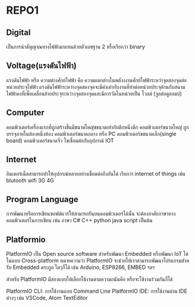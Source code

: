 # REPO1
## Digital
เป็นการนำสัญญาณทางไฟฟ้ามาแทนด้วยตัวเลขฐาน 2 หรื่อเรียกว่า binary

## Voltage(แรงดันไฟฟ้า)
แรงดันไฟฟ้า หรือ ความต่างศักย์ไฟฟ้า คือ ความแตกต่างในพลังงงานศักย์ไฟฟ้าระหว่าจุดสองจุดต่อหน่วยประจุไฟฟ้า แรงดันไฟฟ้าระหว่างจุดสองจุดจะมีค่าเท่ากับงานที่ทำต่อหน่วยประจุต้านกับสนามไฟฟ้าคงที่เพื่อเคลื่อนย้ายประจุระหว่างจุดสองจุดและมีการวัดในหน่วยเป็น โวลต์ (จูลต่อคูลอมบ์)

## Computer
คอมพิวเตอร์เครื่องแรกที่ถูกสร้างขึ้นมีขนาดใหญ่ขขนาดเท่ากับตึกหนึ่งตึก
คอมพิวเตอร์ขนาดใหญ่ ถูกบรรจุภายในห้องหนึ่งห้อง
คอมพิวเตอร์ขนาดกลาง หรือ PC
คอมพิวเตอร์ขขนาดเล็ก(single board)
คอมพิวเตอร์ขนาดจิ๋ว ใชเชื่อมต่อกับอุปกรณ์ IOT

## Internet
อินเตอร์เน็ตสามารถทำให้อุปกรณ์หลายอย่างเชื่อมต่อถึงกันได้ เรียกว่า internet of things เช่น blutooth wifi 3G 4G

## Program Language
การพัฒนาหรือการเขียนซอฟต์แวร์ให้สามารถรันบนคอมพิวเตอร์ได้นั้น จะต้องอาศัยภาษาทางคอมพิวเตอร์ในการเขียน เช่น ภาษา C# C++ python java script เป็นต้น

## Platformio
PlatformIO เป็น Open source software สําหรับพัฒนา Embedded หรือพัฒนา IoT ได้ในแบบ Cross-platform หมายความว่า PlatformIO จะช่วยให้เราสามารถพัฒนาโปรแกรมสําหรับ Embedded ตระกูล ใดๆก็ได้ เช่น Arduino, ESP8266, EMBED ฯลฯ

สําหรับ PlatformIO มีสองแบบให้เลือกใช้งานตามความถนันคือ หรือจะใช้งานร่วมกันก็ได้

  PlatformIO CLI: การใช้งานแบบ Command Line
  PlatformIO IDE: การใช้งานผ่าน IDE ต่างๆ เช่น VSCode, Atom TextEditor

